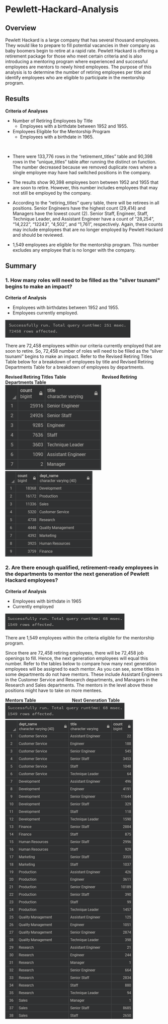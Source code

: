 # Pewlett-Hackard-Analysis

## Overview
Pewlett Hackard is a large company that has several thousand employees. They would like to prepare to fill potential vacancies in their company as baby boomers begin to retire at a rapid rate. Pewlett Hackard is offering a retirement package for those who meet certain criteria and is also introducing a mentoring program where experienced and successful employees are mentors to newly hired employees. The purpose of this analysis is to determine the number of retiring employees per title and identify employees who are eligible to participate in the mentorship program.

## Results
**Criteria of Analyses**
- Number of Retiring Employees by Title
  - Employees with a birthdate between 1952 and 1955.
- Employees Eligible for the Mentorship Program
  - Employees with a birthdate in 1965.
<br>

- There were 133,776 rows in the “retirement_titles” table and 90,398 rows in the “unique_titles” table after running the distinct on function. The number decreased because we removed duplicate rows where a single employee may have had switched positions in the company.

- The results show 90,398 employees born between 1952 and 1955 that are soon to retire. However, this number includes employees that may not still be employed by the company.

- According to the “retiring_titles” query table, there will be retirees in all positions. Senior Engineers have the highest count (29,414) and Managers have the lowest count (2). Senior Staff, Engineer, Staff, Technique Leader, and Assistant Engineer have a count of “28,254”, “14,222”, “12243”, “4,502”, and “1,761”, respectively. Again, these counts may include employees that are no longer employed by Pewlett Hackard and should be reviewed.

- 1,549 employees are eligible for the mentorship program. This number excludes any employee that is no longer with the company.

## Summary
### 1. How many roles will need to be filled as the "silver tsunami" begins to make an impact?
**Criteria of Analysis**
- Employees with birthdates between 1952 and 1955.
-	Employees currently employed.

![Revised total retiring titles](Queries/revised_total_retiring_titles.PNG)

There are 72,458 employees within our criteria currently employed that are soon to retire. So, 72,458 number of roles will need to be filled as the “silver tsunami” begins to make an impact. Refer to the Revised Retiring Titles Table below for a breakdown of employees by title and Revised Retiring Departments Table for a breakdown of employees by departments.

**Revised Retiring Titles Table**                             **Revised Retiring Departments Table** <br>
<img src="Queries/revised_retiring_titles.PNG" alt="Revised total retiring titles table" height="270"/>    
<img src="Queries/revised_retiring_dept.PNG" alt="Revised total retiring depts table"/>

### 2. Are there enough qualified, retirement-ready employees in the departments to mentor the next generation of Pewlett Hackard employees?
**Criteria of Analysis**
-	Employees with birthdate in 1965
-	Currently employed

![Mentorship Eligibility count](Queries/mentorship_eligibility_count.PNG)

There are 1,549 employees within the criteria eligible for the mentorship program.

Since there are 72,458 retiring employees, there will be 72,458 job openings to fill. Hence, the next generation employees will equal this number. Refer to the tables below to compare how many next generation employees will be assigned to each mentor. As you can see, some titles in some departments do not have mentors. These include Assistant Engineers in the Customer Service and Research departments, and Managers in the Research and Sales departments. The mentors in the level above these positions might have to take on more mentees.

**Mentors Table**                             **Next Generation Table** <br>
<img src="Queries/mentorship_eligibility_count.PNG" alt="Mentors"/>    
<img src="Queries/retirement_count.PNG" alt="NextGen"/>


